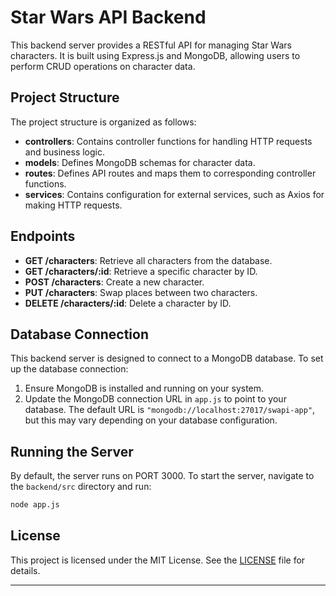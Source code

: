# Star Wars API Backend

This backend server provides a RESTful API for managing Star Wars characters. It is built using Express.js and MongoDB, allowing users to perform CRUD operations on character data.

## Project Structure

The project structure is organized as follows:

- **controllers**: Contains controller functions for handling HTTP requests and business logic.
- **models**: Defines MongoDB schemas for character data.
- **routes**: Defines API routes and maps them to corresponding controller functions.
- **services**: Contains configuration for external services, such as Axios for making HTTP requests.

## Endpoints

- **GET /characters**: Retrieve all characters from the database.
- **GET /characters/:id**: Retrieve a specific character by ID.
- **POST /characters**: Create a new character.
- **PUT /characters**: Swap places between two characters.
- **DELETE /characters/:id**: Delete a character by ID.

## Database Connection

This backend server is designed to connect to a MongoDB database. To set up the database connection:

1. Ensure MongoDB is installed and running on your system.
2. Update the MongoDB connection URL in `app.js` to point to your database. The default URL is `"mongodb://localhost:27017/swapi-app"`, but this may vary depending on your database configuration.

## Running the Server

By default, the server runs on PORT 3000. To start the server, navigate to the `backend/src` directory and run:

```bash
node app.js
```

## License

This project is licensed under the MIT License. See the [LICENSE](LICENSE) file for details.

---

